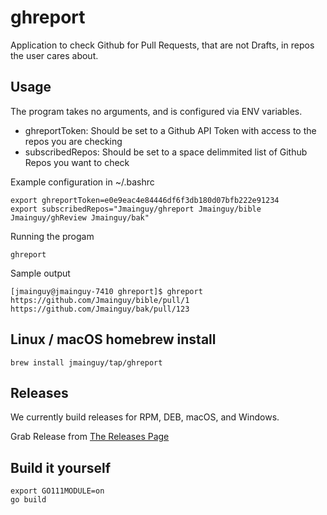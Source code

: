 # ghreport

Application to check Github for Pull Requests, that are not Drafts, in repos the user cares about.

## Usage
The program takes no arguments, and is configured via ENV variables. 

* ghreportToken: Should be set to a Github API Token with access to the repos you are checking
* subscribedRepos: Should be set to a space delimmited list of Github Repos you want to check

Example configuration in ~/.bashrc
```
export ghreportToken=e0e9eac4e84446df6f3db180d07bfb222e91234
export subscribedRepos="Jmainguy/ghreport Jmainguy/bible Jmainguy/ghReview Jmainguy/bak"
```

Running the progam
```
ghreport
```

Sample output

```
[jmainguy@jmainguy-7410 ghreport]$ ghreport 
https://github.com/Jmainguy/bible/pull/1
https://github.com/Jmainguy/bak/pull/123
```

## Linux / macOS homebrew install

```/bin/bash
brew install jmainguy/tap/ghreport
```

## Releases
We currently build releases for RPM, DEB, macOS, and Windows.

Grab Release from [The Releases Page](https://github.com/Jmainguy/ghreport/releases)

## Build it yourself
```/bin/bash
export GO111MODULE=on
go build
```

